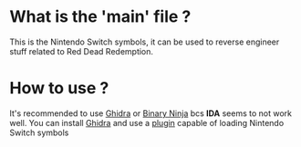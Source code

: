 # What is the 'main' file ?
This is the Nintendo Switch symbols, it can be used to reverse engineer stuff related to Red Dead Redemption.

# How to use ?
It's recommended to use [Ghidra](https://github.com/NationalSecurityAgency/ghidra/releases/tag/Ghidra_11.0.3_build) or [Binary Ninja](https://binary.ninja/) bcs **IDA** seems to not work well. You can install [Ghidra](https://github.com/NationalSecurityAgency/ghidra/releases/tag/Ghidra_11.0.3_build) and use a [plugin](https://github.com/Adubbz/Ghidra-Switch-Loader/releases) capable of loading Nintendo Switch symbols